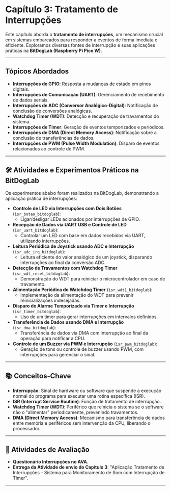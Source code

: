 # Capítulo 3: Tratamento de Interrupções

Este capítulo aborda o **tratamento de interrupções**, um mecanismo crucial em sistemas embarcados para responder a eventos de forma imediata e eficiente. Exploramos diversas fontes de interrupção e suas aplicações práticas na **BitDogLab (Raspberry Pi Pico W)**.

---

## Tópicos Abordados

* **Interrupções de GPIO**: Resposta a mudanças de estado em pinos digitais.
* **Interrupções de Comunicação (UART)**: Gerenciamento de recebimento de dados seriais.
* **Interrupções de ADC (Conversor Analógico-Digital)**: Notificação de conclusão de conversões analógicas.
* **Watchdog Timer (WDT)**: Detecção e recuperação de travamentos do sistema.
* **Interrupções de Timer**: Geração de eventos temporizados e periódicos.
* **Interrupções de DMA (Direct Memory Access)**: Notificação sobre a conclusão de transferências de dados.
* **Interrupções de PWM (Pulse Width Modulation)**: Disparo de eventos relacionados ao controle de PWM.

---

## 🛠️ Atividades e Experimentos Práticos na BitDogLab

Os experimentos abaixo foram realizados na BitDogLab, demonstrando a aplicação prática de interrupções:

* **Controle de LED via Interrupções com Dois Botões** (`isr_botao_bitdoglab`):
    * Ligar/desligar LEDs acionados por interrupções de GPIO.
* **Recepção de Dados via UART USB e Controle de LED** (`isr_uart_bitdoglab`):
    * Controlar um LED com base em dados recebidos via UART, utilizando interrupções.
* **Leitura Periódica de Joystick usando ADC e Interrupção** (`isr_adc_irq_bitdoglab`):
    * Leitura eficiente do valor analógico de um joystick, disparando interrupções ao final da conversão ADC.
* **Detecção de Travamentos com Watchdog Timer** (`isr_wdt_reset_bitdoglab`):
    * Demonstração do WDT para reiniciar o microcontrolador em caso de travamento.
* **Alimentação Periódica do Watchdog Timer** (`isr_wdt1_bitdoglab`):
    * Implementação da alimentação do WDT para prevenir reinicializações indesejadas.
* **Disparo de Alarme Temporizado via Timer e Interrupção** (`isr_timer_bitdoglab`):
    * Uso de um timer para gerar interrupções em intervalos definidos.
* **Transferência de Dados usando DMA e Interrupção** (`isr_dma_bitdoglab`):
    * Transferência de dados via DMA com interrupção ao final da operação para notificar a CPU.
* **Controle de um Buzzer via PWM e Interrupção** (`isr_pwm_bitdoglab`):
    * Geração de tons ou controle de buzzer usando PWM, com interrupções para gerenciar o sinal.

---

## 📚 Conceitos-Chave

* **Interrupção**: Sinal de hardware ou software que suspende a execução normal do programa para executar uma rotina específica (ISR).
* **ISR (Interrupt Service Routine)**: Função de tratamento de interrupção.
* **Watchdog Timer (WDT)**: Periférico que reinicia o sistema se o software não o "alimentar" periodicamente, prevenindo travamentos.
* **DMA (Direct Memory Access)**: Mecanismo para transferência de dados entre memória e periféricos sem intervenção da CPU, liberando o processador.

---

## 📝 Atividades de Avaliação

* **Questionário Interrupções no AVA**.
* **Entrega da Atividade de envio do Capítulo 3**: "Aplicação Tratamento de Interrupções - Sistema para Monitoramento de Som com Interrupção de Timer".

---
